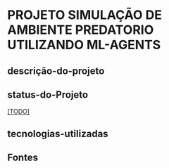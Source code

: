 # PROJETO SIMULAÇÃO DE AMBIENTE PREDATORIO UTILIZANDO ML-AGENTS

## descrição-do-projeto

## status-do-Projeto

[[TODO]](./TODO.md)


## tecnologias-utilizadas
## Fontes

